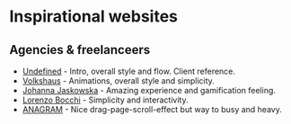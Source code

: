 
# Inspirational websites

## Agencies & freelanceers

* [Undefined](http://weareundefined.be) - Intro, overall style and flow. Client reference.
* [Volkshaus](https://www.volkshaus.ch/) - Animations, overall style and simplicity.
* [Johanna Jaskowska](http://jjjjjjjjjjjjjjjjjjjjjjjjjjjjjjjjjjjjjjjjjjjjjjjjjjjjjjjjjjjjjjj.jjaskowska.com/) - Amazing experience and gamification feeling.
* [Lorenzo Bocchi](http://www.lorenzobocchi.com/2017/portfolio/) - Simplicity and interactivity.
* [ANAGRAM](http://anagram.paris/) - Nice drag-page-scroll-effect but way to busy and heavy.
